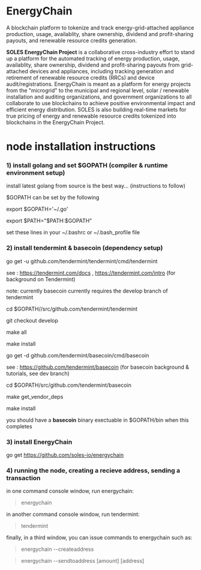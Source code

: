 # EnergyChain

A blockchain platform to tokenize and track energy-grid-attached appliance production, usage, availablity,
share ownership, dividend and profit-sharing payouts, and renewable resource credits generation.

<b>SOLES EnergyChain Project</b> is a collaborative cross-industry effort to stand up a platform for the
automated tracking of energy production, usage, availablity, share ownership, dividend and profit-sharing
payouts from grid-attached devices and appliances, including tracking generation and retirement of renewable
resource credits (RRCs) and device audit/registrations. EnergyChain is meant as a platform for energy projects
from the "microgrid" to the municipal and regional level, solar / renewable installation and auditing organizations,
and government organizations to all collaborate to use blockchains to achieve positive environmental impact and
efficient energy distribution. SOLES is also building real-time markets for true pricing of energy and renewable
resource credits tokenized into blockchains in the EnergyChain Project.

# node installation instructions

### 1) install golang and set $GOPATH (compiler & runtime environment setup)

install latest golang from source is the best way... (instructions to follow)

$GOPATH can be set by the following

export $GOPATH='~/.go'

export $PATH="$PATH:$GOPATH"

set these lines in your ~/.bashrc or ~/.bash_profile file

### 2) install tendermint & basecoin (dependency setup)

go get -u github.com/tendermint/tendermint/cmd/tendermint

see : https://tendermint.com/docs , https://tendermint.com/intro   (for background on Tendermint)

note: currently basecoin currently requires the develop branch of tendermint

cd $GOPATH//src/github.com/tendermint/tendermint

git checkout develop

make all

make install

go get -d github.com/tendermint/basecoin/cmd/basecoin

see : https://github.com/tendermint/basecoin (for basecoin background & tutorials, see dev branch)

cd $GOPATH/src/github.com/tendermint/basecoin

make get_vendor_deps

make install

you should have a <b>basecoin</b> binary exectuable in $GOPATH/bin when this completes

### 3) install EnergyChain

go get https://github.com/soles-io/energychain

### 4) running the node, creating a recieve address, sending a transaction

in one command console window, run energychain:

> energychain

in another command console window, run tendermint:

> tendermint

finally, in a third window, you can issue commands to energychain such as:

> energychain --createaddress

> energychain --sendtoaddress [amount] [address]










